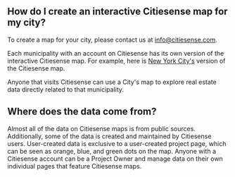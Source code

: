## How do I create an interactive Citiesense map for my city?
To create a map for your city, please contact us at info@citiesense.com.

Each municipality with an account on Citiesense has its own version of the interactive Citiesense map. For example, here is [New York City's](http://www.citiesense.com/cities/new-york-city?p%5Bper_page%5D=all&p%5Bcity_id%5D=398#13/40.7127/-74.0059) version of the Citiesense map. 

Anyone that visits Citiesense can use a City's map to explore real estate data directly related to that municipality. 

## Where does the data come from?
Almost all of the data on Citiesense maps is from public sources. Additionally, some of the data is created and maintained by Citiesense users. User-created data is exclusive to a user-created project page, which can be seen as orange, blue, and green dots on the map. Anyone with a Citiesense account can be a Project Owner and manage data on their own individual pages that feature Citiesense maps.

